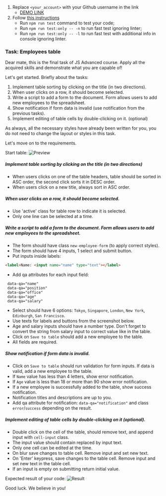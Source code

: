 1. Replace `<your_account>` with your Github username in the link
    - [DEMO LINK](https://kriukvlad.github.io/js_employees_table_DOM/)
2. Follow [this instructions](https://mate-academy.github.io/layout_task-guideline/)
    - Run `npm run test` command to test your code;
    - Run `npm run test:only -- -n` to run fast test ignoring linter;
    - Run `npm run test:only -- -l` to run fast test with additional info in console ignoring linter.

### Task: Employees table

Dear mate,
this is the final task of JS Advanced course. Apply all the acquired skills and demonstrate what you are capable of!

Let's get started. Briefly about the tasks:
1. Implement table sorting by clicking on the title (in two directions).
2. When user clicks on a row, it should become selected.
3. Write a script to add a form to the document. Form allows users to add new employees to the spreadsheet.
4. Show notification if form data is invalid (use notification from the previous tasks).
5. Implement editing of table cells by double-clicking on it. (optional)

As always, all the necessary styles have already been written for you, you do not need to change the layout or styles in this task.

Let's move on to the requirements.

Start table:
![Preview](./src/images/preview.png)

##### Implement table sorting by clicking on the title (in two directions)
- When users clicks on one of the table headers, table should be sorted in ASC order, the second click sorts it in DESC order.
- When users click on a new title, always sort in ASC order.

##### When user clicks on a row, it should become selected.
- Use 'active' class for table row to indicate it is selected.
- Only one line can be selected at a time.

##### Write a script to add a form to the document. Form allows users to add new employees to the spreadsheet.
- The form should have class `new-employee-form` (to apply correct styles).
- The form should have 4 inputs, 1 select and submit button.
- Put inputs inside labels:
```html
<label>Name: <input name="name" type="text"></label>
```
- Add qa attributes for each input field:
```
 data-qa="name"
 data-qa="position"
 data-qa="office"
 data-qa="age"
 data-qa="salary"
```
- Select should have 6 options: `Tokyo`, `Singapore`, `London`, `New York`, `Edinburgh`, `San Francisco`.
- Use texts for labels and buttons from the screenshot below.
- Age and salary inputs should have a number type. Don't forget to convert the string from salary input to correct value like in the table.
- Click on `Save to table` should add a new employee to the table.
- All fields are required.

##### Show notification if form data is invalid.
- Click on `Save to table` should run validation for form inputs. If data is valid, add a new employee to the table.
- If `Name` value has less than 4 letters, show error notification.
- If `Age` value is less than 18 or more than 90 show error notification.
- If a new employee is successfully added to the table, show success notification.
- Notification titles and descriptions are up to you.
- Add qa attribute for notification: `data-qa="notification"` and class `error`/`success` depending on the result.

##### Implement editing of table cells by double-clicking on it (optional).
- Double click on the cell of the table, should remove text, and append input with `cell-input` class.
- The input value should contain replaced by input text.
- Only one cell can be edited at the time.
- On blur save changes to table cell. Remove input and set new text.
- On 'Enter' keypress, save changes to the table cell. Remove input and set new text in the table cell.
- If an input is empty on submitting return initial value.

Expected result of your code:
![Result](./src/images/result.png)

Good luck. We believe in you!
